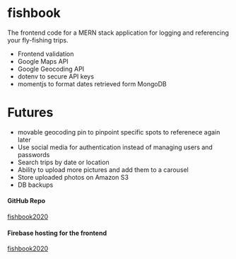 # fishbook
The frontend code for a MERN stack application for logging and referencing your fly-fishing trips.

* Frontend validation
* Google Maps API
* Google Geocoding API
* dotenv to secure API keys
* momentjs to format dates retrieved form MongoDB

# Futures
* movable geocoding pin to pinpoint specific spots to referenece again later
* Use social media for authentication instead of managing users and passwords
* Search trips by date or location
* Ability to upload more pictures and add them to a carousel
* Store uploaded photos on Amazon S3
* DB backups

#### GitHub Repo
[fishbook2020](https://github.com/eric-gustafson1/fishbook)

#### Firebase hosting for the frontend
[fishbook2020](https://fishbook2020.firebaseapp.com/)


